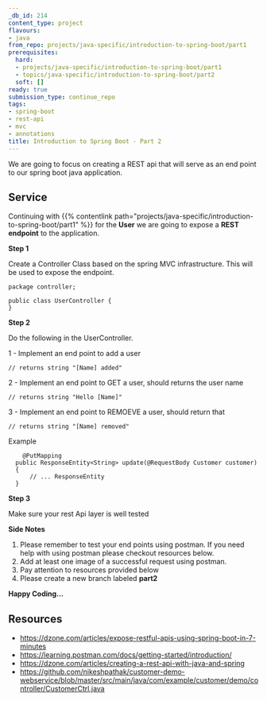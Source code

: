 ```yaml
---
_db_id: 214
content_type: project
flavours:
- java
from_repo: projects/java-specific/introduction-to-spring-boot/part1
prerequisites:
  hard:
  - projects/java-specific/introduction-to-spring-boot/part1
  - topics/java-specific/introduction-to-spring-boot/part2
  soft: []
ready: true
submission_type: continue_repo
tags:
- spring-boot
- rest-api
- mvc
- annotations
title: Introduction to Spring Boot - Part 2
---
```


We are going to focus on creating a REST api that will serve as an end point to our spring boot java application.

## Service

Continuing with {{% contentlink path="projects/java-specific/introduction-to-spring-boot/part1" %}} for the **User** we are going to expose a **REST endpoint** to the application.

**Step 1**

Create a Controller Class based on the spring MVC infrastructure. This will be used to expose the endpoint.

```
package controller;

public class UserController {
}
```

**Step 2**

Do the following in the UserController.

1 - Implement an end point to add a user
```
// returns string "[Name] added"
```

2 - Implement an end point to GET a user, should returns the user name
```
// returns string "Hello [Name]"
```

3 - Implement an end point to REMOEVE a user, should return that
```
// returns string "[Name] removed"
```


Example

```
	@PutMapping
  public ResponseEntity<String> update(@RequestBody Customer customer)
  {
      // ... ResponseEntity
  }

```

**Step 3**

Make sure your rest Api layer is well tested


**Side Notes**

1. Please remember to test your end points using postman. If you need help with using postman please checkout resources below.
2. Add at least one image of a successful request using postman.
3. Pay attention to resources provided below
4. Please create a new branch labeled **part2**

**Happy Coding...**

## Resources

- https://dzone.com/articles/expose-restful-apis-using-spring-boot-in-7-minutes
- https://learning.postman.com/docs/getting-started/introduction/
- https://dzone.com/articles/creating-a-rest-api-with-java-and-spring
- https://github.com/nikeshpathak/customer-demo-webservice/blob/master/src/main/java/com/example/customer/demo/controller/CustomerCtrl.java